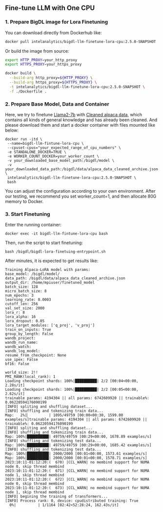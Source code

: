 ## Fine-tune LLM with One CPU

### 1. Prepare BigDL image for Lora Finetuning

You can download directly from Dockerhub like:

```bash
docker pull intelanalytics/bigdl-llm-finetune-lora-cpu:2.5.0-SNAPSHOT
```

Or build the image from source:

```bash
export HTTP_PROXY=your_http_proxy
export HTTPS_PROXY=your_https_proxy

docker build \
  --build-arg http_proxy=${HTTP_PROXY} \
  --build-arg https_proxy=${HTTPS_PROXY} \
  -t intelanalytics/bigdl-llm-finetune-lora-cpu:2.5.0-SNAPSHOT \
  -f ./Dockerfile .
```

### 2. Prepare Base Model, Data and Container

Here, we try to finetune [Llama2-7b](https://huggingface.co/meta-llama/Llama-2-7b) with [Cleaned alpaca data](https://raw.githubusercontent.com/tloen/alpaca-lora/main/alpaca_data_cleaned_archive.json), which contains all kinds of general knowledge and has already been cleaned. And please download them and start a docker container with files mounted like below:

```
docker run -itd \
 --name=bigdl-llm-fintune-lora-cpu \
 --cpuset-cpus="your_expected_range_of_cpu_numbers" \
 -e STANDALONE_DOCKER=TRUE \
 -e WORKER_COUNT_DOCKER=your_worker_count \
 -v your_downloaded_base_model_path:/bigdl/model \
 -v your_downloaded_data_path:/bigdl/data/alpaca_data_cleaned_archive.json \
 intelanalytics/bigdl-llm-finetune-lora-cpu:2.5.0-SNAPSHOT \
 bash
```

You can adjust the configuration according to your own environment. After our testing, we recommend you set worker_count=1, and then allocate 80G memory to Docker.

### 3. Start Finetuning

Enter the running container:

```
docker exec -it bigdl-llm-fintune-lora-cpu bash
```

Then, run the script to start finetuning:

```
bash /bigdl/bigdl-lora-finetuing-entrypoint.sh
```

After minutes, it is expected to get results like:

```
Training Alpaca-LoRA model with params:
base_model: /bigdl/model/
data_path: /bigdl/data/alpaca_data_cleaned_archive.json
output_dir: /home/mpiuser/finetuned_model
batch_size: 128
micro_batch_size: 8
num_epochs: 3
learning_rate: 0.0003
cutoff_len: 256
val_set_size: 2000
lora_r: 8
lora_alpha: 16
lora_dropout: 0.05
lora_target_modules: ['q_proj', 'v_proj']
train_on_inputs: True
group_by_length: False
wandb_project:
wandb_run_name:
wandb_watch:
wandb_log_model:
resume_from_checkpoint: None
use_ipex: False
bf16: False

world_size: 2!!
PMI_RANK(local_rank): 1
Loading checkpoint shards: 100%|██████████| 2/2 [00:04<00:00,  2.28s/it]
Loading checkpoint shards: 100%|██████████| 2/2 [00:05<00:00,  2.62s/it]
trainable params: 4194304 || all params: 6742609920 || trainable%: 0.06220594176090199
[INFO] spliting and shuffling dataset...
[INFO] shuffling and tokenizing train data...
Map:   2%|▏         | 1095/49759 [00:00<00:30, 1599.00 examples/s]trainable params: 4194304 || all params: 6742609920 || trainable%: 0.06220594176090199
[INFO] spliting and shuffling dataset...
[INFO] shuffling and tokenizing train data...
Map: 100%|██████████| 49759/49759 [00:29<00:00, 1678.89 examples/s]
[INFO] shuffling and tokenizing test data...
Map: 100%|██████████| 49759/49759 [00:29<00:00, 1685.42 examples/s]
[INFO] shuffling and tokenizing test data...
Map: 100%|██████████| 2000/2000 [00:01<00:00, 1573.61 examples/s]
Map: 100%|██████████| 2000/2000 [00:01<00:00, 1578.71 examples/s]
2023:10:11-01:12:20:(  670) |CCL_WARN| no membind support for NUMA node 0, skip thread membind
2023:10:11-01:12:20:(  671) |CCL_WARN| no membind support for NUMA node 1, skip thread membind
2023:10:11-01:12:20:(  672) |CCL_WARN| no membind support for NUMA node 0, skip thread membind
2023:10:11-01:12:20:(  673) |CCL_WARN| no membind support for NUMA node 1, skip thread membind
[INFO] begining the training of transformers...
[INFO] Process rank: 0, device: cpudistributed training: True
  0%|          | 1/1164 [02:42<52:28:24, 162.43s/it]
```
